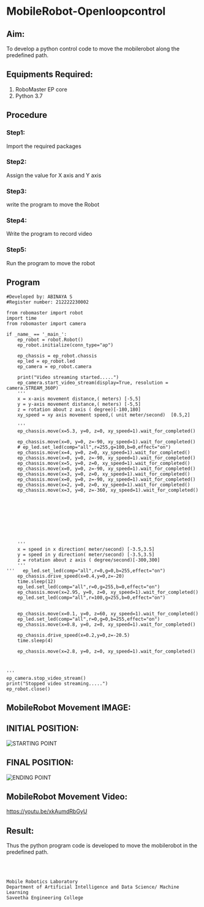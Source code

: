 # MobileRobot-Openloopcontrol
## Aim:

To develop a python control code to move the mobilerobot along the predefined path.

## Equipments Required:
1. RoboMaster EP core
2. Python 3.7

## Procedure
### Step1:
Import the required packages
### Step2:
Assign the value for X axis and Y axis 
### Step3:
write the program to move the Robot
### Step4:
Write the program to record video
### Step5:
Run the program to move the robot



## Program
```
#Developed by: ABINAYA S
#Register number: 212222230002

from robomaster import robot
import time
from robomaster import camera

if _name_ == '_main_':
    ep_robot = robot.Robot()
    ep_robot.initialize(conn_type="ap")

    ep_chassis = ep_robot.chassis
    ep_led = ep_robot.led
    ep_camera = ep_robot.camera
          
    print("Video streaming started.....")
    ep_camera.start_video_stream(display=True, resolution = camera.STREAM_360P)
    ''' 
    x = x-axis movement distance,( meters) [-5,5]
    y = y-axis movement distance,( meters) [-5,5] 
    z = rotation about z axis ( degree)[-180,180]
    xy_speed = xy axis movement speed,( unit meter/second)  [0.5,2]

    '''
    ep_chassis.move(x=5.3, y=0, z=0, xy_speed=1).wait_for_completed()
 
    ep_chassis.move(x=0, y=0, z=-90, xy_speed=1).wait_for_completed()
    # ep_led.set_led(comp="all",r=255,g=100,b=0,effect="on")  
    ep_chassis.move(x=4, y=0, z=0, xy_speed=1).wait_for_completed() 
    ep_chassis.move(x=0, y=0, z=-90, xy_speed=1).wait_for_completed() 
    ep_chassis.move(x=5, y=0, z=0, xy_speed=1).wait_for_completed() 
    ep_chassis.move(x=0, y=0, z=-90, xy_speed=1).wait_for_completed() 
    ep_chassis.move(x=3, y=0, z=0, xy_speed=1).wait_for_completed() 
    ep_chassis.move(x=0, y=0, z=-90, xy_speed=1).wait_for_completed() 
    ep_chassis.move(x=2, y=0, z=0, xy_speed=1).wait_for_completed() 
    ep_chassis.move(x=3, y=0, z=-360, xy_speed=1).wait_for_completed() 
    








    '''
    x = speed in x direction( meter/second) [-3.5,3.5]
    y = speed in y direction( meter/second) [-3.5,3.5]
    z = rotation about z axis ( degree/second)[-300,300]
    '''
'''   ep_led.set_led(comp="all",r=0,g=0,b=255,effect="on")  
    ep_chassis.drive_speed(x=0.4,y=0,z=-20)
    time.sleep(12)
    ep_led.set_led(comp="all",r=0,g=255,b=0,effect="on") 
    ep_chassis.move(x=2.95, y=0, z=0, xy_speed=1).wait_for_completed()
    ep_led.set_led(comp="all",r=100,g=255,b=0,effect="on") 
    
    
    ep_chassis.move(x=0.1, y=0, z=60, xy_speed=1).wait_for_completed()
    ep_led.set_led(comp="all",r=0,g=0,b=255,effect="on") 
    ep_chassis.move(x=0.8, y=0, z=0, xy_speed=1).wait_for_completed()

    ep_chassis.drive_speed(x=0.2,y=0,z=-20.5)
    time.sleep(4)
    
    ep_chassis.move(x=2.8, y=0, z=0, xy_speed=1).wait_for_completed()

    
    
'''   
ep_camera.stop_video_stream()
print("Stopped video streaming.....")
ep_robot.close()
```

    


## MobileRobot Movement IMAGE:
## INITIAL POSITION:
![STARTING POINT](https://github.com/abinayasangeetha/mobilerobot-openloopcontrol/assets/119393675/22963d5c-1e81-456e-9469-a274d19c6e7d)

## FINAL POSITION:

![ENDING POINT](https://github.com/abinayasangeetha/mobilerobot-openloopcontrol/assets/119393675/37031dc1-e19b-4921-a1fa-be5389d364bb)

## MobileRobot Movement Video:
https://youtu.be/xkAumdRbGyU 

## Result:
Thus the python program code is developed to move the mobilerobot in the predefined path.


<br/>
<br/>

```
Mobile Robotics Laboratory
Department of Artificial Intelligence and Data Science/ Machine Learning
Saveetha Engineering College
```
